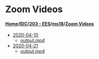 # Zoom Videos
#### [Home](../../../..)\/[IDC](../../..)\/[203 - EES](../..)\/[ms18](..)\/[Zoom Videos]()
- [2020-04-10](2020-04-10)
    - [_output.mp4_](2020-04-10/output.mp4)
- [2020-04-21](2020-04-21)
    - [_output.mp4_](2020-04-21/output.mp4)
